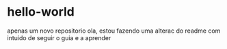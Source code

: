 # hello-world
apenas um novo repositorio
ola, estou fazendo uma alterac do readme com intuido de seguir o guia e a aprender
